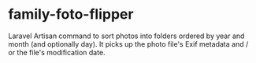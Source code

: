 # family-foto-flipper
Laravel Artisan command to sort photos into folders ordered by year and month (and optionally day). It picks up the photo file's Exif metadata and / or the file's modification date.
